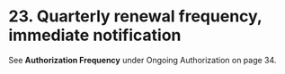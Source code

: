 # 23. Quarterly renewal frequency, immediate notification

See **Authorization Frequency** under Ongoing Authorization on page 34.
